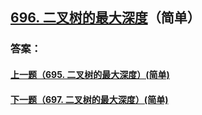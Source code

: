 ## [696. 二叉树的最大深度](https://leetcode-cn.com/problems/merge-two-sorted-lists/)（简单）





### 答案：



#### [上一题（695. 二叉树的最大深度）(简单)](https://github.com/sdwwld/leetCode/blob/master/src/main/java/com/wld/java/leetcode/leetCode0695.md)

#### [下一题（697. 二叉树的最大深度）(简单)](https://github.com/sdwwld/leetCode/blob/master/src/main/java/com/wld/java/leetcode/leetCode0697.md)